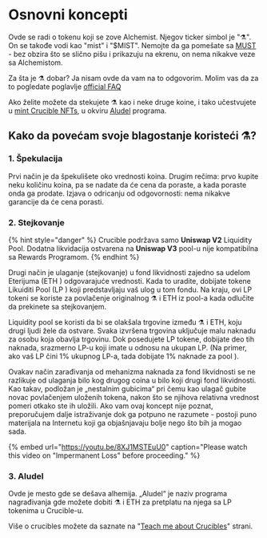 # Osnovni koncepti

Ovde se radi o tokenu koji se zove Alchemist. Njegov ticker simbol je "⚗️". On se takođe vodi kao "mist" i "$MIST". Nemojte da ga pomešate sa [MUST](https://www.coingecko.com/en/coins/must) - bez obzira što se slično pišu i prikazuju na ekrenu, on nema nikakve veze sa Alchemistom.

Za šta je ⚗️ dobar? Ja nisam ovde da vam na to odgovorim. Molim vas da za to pogledate poglavlje [official FAQ](faq.md)

Ako želite možete da stekujete ⚗️ kao i neke druge koine, i tako učestvujete u [mint Crucible NFTs](crucible/teach-me-about-crucibles.md), u okviru [Aludel](the-basic-outline.md#3-aludel) programa.

## Kako da povećam svoje blagostanje koristeći ⚗️?

### 1. Špekulacija

Prvi način je da špekulišete oko vrednosti koina. Drugim rečima: prvo kupite neku količinu koina, pa se nadate da će cena da poraste, a kada poraste onda ga prodate. Izjava o odricanju od odgovornosti: nema nikakve garancije da će cena porasti.

### 2. Stejkovanje

{% hint style="danger" %}
Crucible podržava samo **Uniswap V2** Liquidity Pool. Dodatna likvidacija ostvarena na **Uniswap V3** pool-u nije kompatibilna sa Rewards Programom.
{% endhint %}

Drugi način je ulaganje \(stejkovanje\) u fond likvidnosti zajedno sa udelom Eterijuma  \(ETH \) odgovarajuće vrednosti. Kada to uradite, dobijate tokene Likuiditi Pool  \(LP \) koji predstavljaju vaš ulog u tom fondu. Na kraju, ovi LP tokeni se koriste za povlačenje originalnog ⚗ i ETH iz pool-a kada odlučite da prekinete sa stejkovanjem.

Liquidity pool se koristi da bi se olakšala trgovine između ⚗ i ETH, koju drugi ljudi žele da ostvare. Svaka izvršena trgovina uključuje malu naknadu za osobu koja obavlja trgovinu. Dok posedujete LP tokene, dobijate deo tih naknada, srazmerno LP-u koji imate u odnosu na ukupan LP.  \(Na primer, ako vaš LP čini 1% ukupnog LP-a, tada dobijate 1% naknade za pool \).

Ovakav način zarađivanja od mehanizma naknada za fond likvidnosti se ne razlikuje od ulaganja bilo kog drugog coina u bilo koji drugi fond likvidnosti. Kao takav, podložan je „nestalnim gubicima“ pri čemu kao ulagač gubite novac povlačenjem uloženih tokena, nakon što se njihova relativna vrednost pomeri otkako ste ih uložili. Ako vam ovaj koncept nije poznat, preporučujem dalje istraživanje dok ga potpuno ne razumete - postoji puno materijala na Internetu koji ga objašnjavaju bolje nego što bih ja mogao sada.

{% embed url="https://youtu.be/8XJ1MSTEuU0" caption="Please watch this video on \"Impermanent Loss\" before proceeding." %}

### 3. Aludel

Ovde je mesto gde se dešava alhemija. „Aludel“ je naziv programa nagrađivanja gde možete dobiti ⚗ i ETH za pretplatu na njega sa LP tokenima u Crucible-u.

Više o crucibles možete da saznate na "[Teach me about Crucibles](crucible/teach-me-about-crucibles.md)" strani.

